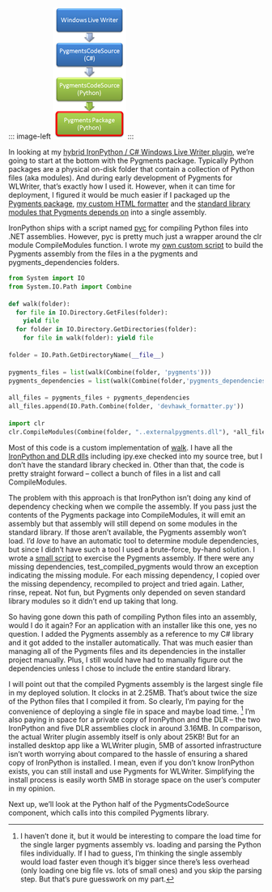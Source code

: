 ::: image-left
[![](https://raw.githubusercontent.com/devhawk/devhawk.github.io/master/images/blog/20090810-compiling-python-packages-into-assemblies/compilepython-image_1_thumb.png)](https://raw.githubusercontent.com/devhawk/devhawk.github.io/master/images/blog/20090810-compiling-python-packages-into-assemblies/compilepython-image_1.png)
:::

In looking at my [hybrid IronPython / C\# Windows Live Writer
plugin](http://devhawk.net/2009/08/10/building-a-hybrid-c-ironpython-app-without-dynamic-type/),
we’re going to start at the bottom with the Pygments package. Typically
Python packages are a physical on-disk folder that contain a collection
of Python files (aka modules). And during early development of Pygments
for WLWriter, that’s exactly how I used it. However, when it can time
for deployment, I figured it would be much easier if I packaged up the
[Pygments
package](http://github.com/devhawk/pygments.wlwriter/tree/2c9cbb7f777d66d5ad615bb71201dc6c181ef18e/pygments_package/pygments),
[my custom HTML
formatter](http://github.com/devhawk/pygments.wlwriter/blob/2c9cbb7f777d66d5ad615bb71201dc6c181ef18e/pygments_package/devhawk_formatter.py)
and the [standard library modules that Pygments depends
on](http://github.com/devhawk/pygments.wlwriter/tree/2c9cbb7f777d66d5ad615bb71201dc6c181ef18e/pygments_package/pygments_dependencies)
into a single assembly.

IronPython ships with a script named
[pyc](http://ironpython.codeplex.com/SourceControl/changeset/view/57861#758946)
for compiling Python files into .NET assemblies. However, pyc is pretty
much just a wrapper around the clr module CompileModules function. I
wrote my [own custom
script](http://github.com/devhawk/pygments.wlwriter/blob/2c9cbb7f777d66d5ad615bb71201dc6c181ef18e/pygments_package/build_pygments.py)
to build the Pygments assembly from the files in a the pygments and
pygments\_dependencies folders.

``` python
from System import IO
from System.IO.Path import Combine

def walk(folder):
  for file in IO.Directory.GetFiles(folder):
    yield file
  for folder in IO.Directory.GetDirectories(folder):
    for file in walk(folder): yield file

folder = IO.Path.GetDirectoryName(__file__)

pygments_files = list(walk(Combine(folder, 'pygments')))
pygments_dependencies = list(walk(Combine(folder,'pygments_dependencies')))

all_files = pygments_files + pygments_dependencies
all_files.append(IO.Path.Combine(folder, 'devhawk_formatter.py'))

import clr
clr.CompileModules(Combine(folder, "..externalpygments.dll"), *all_files)
```

Most of this code is a custom implementation of
[walk](http://docs.python.org/library/os.html#os.walk). I have all the
[IronPython and DLR
dlls](http://github.com/devhawk/pygments.wlwriter/tree/2c9cbb7f777d66d5ad615bb71201dc6c181ef18e/External)
including ipy.exe checked into my source tree, but I don’t have the
standard library checked in. Other than that, the code is pretty
straight forward – collect a bunch of files in a list and call
CompileModules.

The problem with this approach is that IronPython isn’t doing any kind
of dependency checking when we compile the assembly. If you pass just
the contents of the Pygments package into CompileModules, it will emit
an assembly but that assembly will still depend on some modules in the
standard library. If those aren’t available, the Pygments assembly won’t
load. I’d *love* to have an automatic tool to determine module
dependencies, but since I didn’t have such a tool I used a brute-force,
by-hand solution. I wrote a [small
script](http://github.com/devhawk/pygments.wlwriter/blob/2c9cbb7f777d66d5ad615bb71201dc6c181ef18e/External/test_compiled_pygments.py)
to exercise the Pygments assembly. If there were any missing
dependencies, test\_compiled\_pygments would throw an exception
indicating the missing module. For each missing dependency, I copied
over the missing dependency, recompiled to project and tried again.
Lather, rinse, repeat. Not fun, but Pygments only depended on seven
standard library modules so it didn’t end up taking that long.

So having gone down this path of compiling Python files into an
assembly, would I do it again? For an application with an installer like
this one, yes no question. I added the Pygments assembly as a reference
to my C\# library and it got added to the installer automatically. That
was much easier than managing all of the Pygments files and its
dependencies in the installer project manually. Plus, I still would have
had to manually figure out the dependencies unless I chose to include
the entire standard library.

I will point out that the compiled Pygments assembly is the largest
single file in my deployed solution. It clocks in at 2.25MB. That’s
about twice the size of the Python files that I compiled it from. So
clearly, I’m paying for the convenience of deploying a single file in
space and maybe load time. [^1] I’m also paying in space for a private
copy of IronPython and the DLR – the two IronPython and five DLR
assemblies clock in around 3.16MB. In comparison, the actual Writer
plugin assembly itself is only about 25KB! But for an installed desktop
app like a WLWriter plugin, 5MB of assorted infrastructure isn’t worth
worrying about compared to the hassle of ensuring a shared copy of
IronPython is installed. I mean, even if you don’t know IronPython
exists, you can still install and use Pygments for WLWriter. Simplifying
the install process is easily worth 5MB in storage space on the user’s
computer in my opinion.

Next up, we’ll look at the Python half of the PygmentsCodeSource
component, which calls into this compiled Pygments library.

[^1]: I haven’t done it, but it would be interesting to compare the load
time for the single larger pygments assembly vs. loading and parsing the
Python files individually. If I had to guess, I’m thinking the single
assembly would load faster even though it’s bigger since there’s less
overhead (only loading one big file vs. lots of small ones) and you skip
the parsing step. But that’s pure guesswork on my part.
